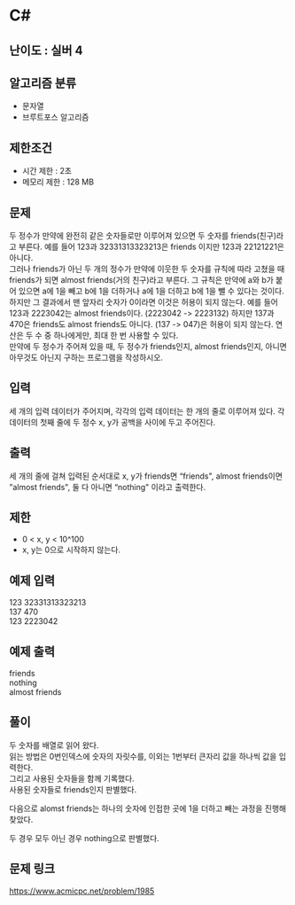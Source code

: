 # C#

## 난이도 : 실버 4

## 알고리즘 분류
  - 문자열
  - 브루트포스 알고리즘

## 제한조건
  - 시간 제한 : 2초
  - 메모리 제한 : 128 MB

## 문제
두 정수가 만약에 완전히 같은 숫자들로만 이루어져 있으면 두 숫자를 friends(친구)라고 부른다. 예를 들어 123과 32331313323213은 friends 이지만 123과 22121221은 아니다.<br/>
그러나 friends가 아닌 두 개의 정수가 만약에 이웃한 두 숫자를 규칙에 따라 고쳤을 때 friends가 되면 almost friends(거의 친구)라고 부른다. 그 규칙은 만약에 a와 b가 붙어 있으면 a에 1을 빼고 b에 1을 더하거나 a에 1을 더하고 b에 1을 뺄 수 있다는 것이다. 하지만 그 결과에서 맨 앞자리 숫자가 0이라면 이것은 허용이 되지 않는다. 예를 들어 123과 2223042는 almost friends이다. (2223042 -> 2223132) 하지만 137과 470은 friends도 almost friends도 아니다. (137 -> 047)은 허용이 되지 않는다. 연산은 두 수 중 하나에게만, 최대 한 번 사용할 수 있다.<br/>
만약에 두 정수가 주어져 있을 때, 두 정수가 friends인지, almost friends인지, 아니면 아무것도 아닌지 구하는 프로그램을 작성하시오.<br/>


## 입력
세 개의 입력 데이터가 주어지며, 각각의 입력 데이터는 한 개의 줄로 이루어져 있다. 각 데이터의 첫째 줄에 두 정수 x, y가 공백을 사이에 두고 주어진다.<br/>


## 출력
세 개의 줄에 걸쳐 입력된 순서대로 x, y가 friends면 “friends", almost friends이면 ”almost friends", 둘 다 아니면 “nothing" 이라고 출력한다.<br/>


## 제한
  - 0 < x, y < 10^100
  - x, y는 0으로 시작하지 않는다.


## 예제 입력
123 32331313323213<br/>
137 470<br/>
123 2223042<br/>

## 예제 출력
friends<br/>
nothing<br/>
almost friends<br/>


## 풀이
두 숫자를 배열로 읽어 왔다.<br/>
읽는 방법은 0번인덱스에 숫자의 자릿수를, 이외는 1번부터 큰자리 값을 하나씩 값을 입력한다.<br/>
그리고 사용된 숫자들을 함께 기록했다.<br/>
사용된 숫자들로 friends인지 판별했다.<br/>


다음으로 alomst friends는 하나의 숫자에 인접한 곳에 1을 더하고 빼는 과정을 진행해 찾았다.<br/>


두 경우 모두 아닌 경우 nothing으로 판별했다.<br/>


## 문제 링크
https://www.acmicpc.net/problem/1985